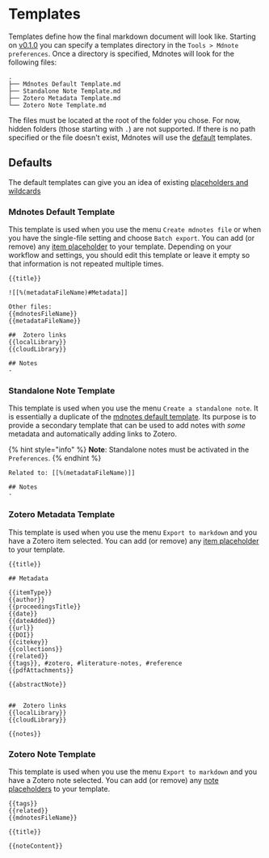 # Templates

Templates define how the final markdown document will look like. Starting on [v0.1.0](https://github.com/argenos/zotero-mdnotes/tree/29e88e1f7a55756679246cfac8eff816639feaeb/zotero-mdnotes/v0.1.0) you can specify a templates directory in the `Tools > Mdnote preferences`. Once a directory is specified, Mdnotes will look for the following files:

```text
.
├── Mdnotes Default Template.md
├── Standalone Note Template.md
├── Zotero Metadata Template.md
└── Zotero Note Template.md
```

The files must be located at the root of the folder you chose. For now, hidden folders \(those starting with `.`\) are not supported. If there is no path specified or the file doesn't exist, Mdnotes will use the [default](templates.md#defaults) templates.

## Defaults

The default templates can give you an idea of existing [placeholders and wildcards](placeholders.md)

### Mdnotes Default Template

This template is used when you use the menu `Create mdnotes file` or when you have the single-file setting and choose `Batch export`. You can add \(or remove\) any [item placeholder](placeholders.md#item-placeholders) to your template. Depending on your workflow and settings, you should edit this template or leave it empty so that information is not repeated multiple times.

```text
{{title}}

![[%(metadataFileName)#Metadata]]

Other files:
{{mdnotesFileName}}
{{metadataFileName}}

##  Zotero links
{{localLibrary}}
{{cloudLibrary}}

## Notes
-
```

### Standalone Note Template

This template is used when you use the menu `Create a standalone note`. It is essentially a duplicate of the [mdnotes default template](templates.md#mdnotes-default-template). Its purpose is to provide a secondary template that can be used to add notes with _some_ metadata and automatically adding links to Zotero.

{% hint style="info" %}
**Note**: Standalone notes must be activated in the `Preferences`.
{% endhint %}

```text
Related to: [[%(metadataFileName)]]

## Notes
-
```

### Zotero Metadata Template

This template is used when you use the menu `Export to markdown` and you have a Zotero item selected. You can add \(or remove\) any [item placeholder](placeholders.md#item-placeholders) to your template.

```text
{{title}}

## Metadata

{{itemType}}
{{author}}
{{proceedingsTitle}}
{{date}}
{{dateAdded}}
{{url}}
{{DOI}}
{{citekey}}
{{collections}}
{{related}}
{{tags}}, #zotero, #literature-notes, #reference
{{pdfAttachments}}

{{abstractNote}}


##  Zotero links
{{localLibrary}}
{{cloudLibrary}}

{{notes}}
```

### Zotero Note Template

This template is used when you use the menu `Export to markdown` and you have a Zotero note selected. You can add \(or remove\) any [note placeholders](placeholders.md#note-placeholders) to your template.

```text
{{tags}}
{{related}}
{{mdnotesFileName}}

{{title}}

{{noteContent}}
```

